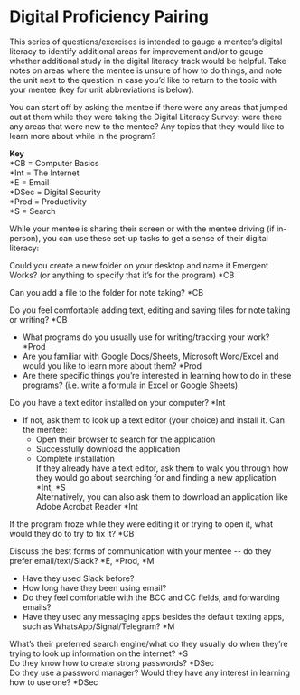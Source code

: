 # Digital Proficiency Pairing

This series of questions/exercises is intended to gauge a mentee’s digital literacy to identify additional areas for improvement and/or to gauge whether additional study in the digital literacy track would be helpful. Take notes on areas where the mentee is unsure of how to do things, and note the unit next to the question in case you’d like to return to the topic with your mentee (key for unit abbreviations is below).

You can start off by asking the mentee if there were any areas that jumped out at them while they were taking the Digital Literacy Survey: were there any areas that were new to the mentee? Any topics that they would like to learn more about while in the program?

**Key**<br>
\*CB = Computer Basics<br>
\*Int = The Internet<br>
\*E = Email<br>
\*DSec = Digital Security<br>
\*Prod = Productivity<br>
\*S = Search<br>

While your mentee is sharing their screen or with the mentee driving (if in-person), you can use these set-up tasks to get a sense of their digital literacy:

Could you create a new folder on your desktop and name it Emergent Works? (or anything to specify that it’s for the program) \*CB

Can you add a file to the folder for note taking? \*CB

Do you feel comfortable adding text, editing and saving files for note taking or writing? \*CB

- What programs do you usually use for writing/tracking your work? \*Prod
- Are you familiar with Google Docs/Sheets, Microsoft Word/Excel and would you like to learn more about them? \*Prod
- Are there specific things you’re interested in learning how to do in these programs? (i.e. write a formula in Excel or Google Sheets)

Do you have a text editor installed on your computer? \*Int

- If not, ask them to look up a text editor (your choice) and install it. Can the mentee:
  - Open their browser to search for the application
  - Successfully download the application
  - Complete installation<br>
    If they already have a text editor, ask them to walk you through how they would go about searching for and finding a new application \*Int, \*S<br>
    Alternatively, you can also ask them to download an application like Adobe Acrobat Reader \*Int

If the program froze while they were editing it or trying to open it, what would they do to try to fix it? \*CB

Discuss the best forms of communication with your mentee -- do they prefer email/text/Slack? \*E, \*Prod, \*M

- Have they used Slack before?
- How long have they been using email?
- Do they feel comfortable with the BCC and CC fields, and forwarding emails?
- Have they used any messaging apps besides the default texting apps, such as WhatsApp/Signal/Telegram? \*M

What’s their preferred search engine/what do they usually do when they’re trying to look up information on the internet? \*S<br>
Do they know how to create strong passwords? \*DSec<br>
Do they use a password manager? Would they have any interest in learning how to use one? \*DSec
